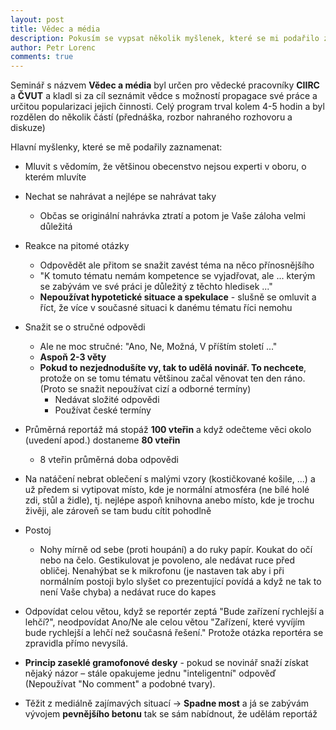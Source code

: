 ```yaml
---
layout: post
title: Vědec a média
description: Pokusím se vypsat několik myšlenek, které se mi podařilo zachytit na semináři Vědec a média
author: Petr Lorenc
comments: true
---
```


Seminář s názvem **Vědec a média** byl určen pro vědecké pracovníky **CIIRC** a **ČVUT** a kladl si za cíl seznámit vědce s možností propagace své práce a určitou popularizaci jejich činnosti. Celý program trval kolem 4-5 hodin a byl rozdělen do několik částí (přednáška, rozbor nahraného rozhovoru a diskuze)

Hlavní myšlenky, které se mě podařily zaznamenat:

  * Mluvit s vědomím, že většinou obecenstvo nejsou experti v oboru, o kterém mluvíte
  
  * Nechat se nahrávat a nejlépe se nahrávat taky
    * Občas se originální nahrávka ztratí a potom je Vaše záloha velmi důležitá
  
  * Reakce na pitomé otázky
    * Odpovědět ale přitom se snažit zavést téma na něco přínosnějšího
    * "K tomuto tématu nemám kompetence se vyjadřovat, ale ... kterým se zabývám ve své práci je důležitý z těchto hledisek ..."
    * **Nepoužívat hypotetické situace a spekulace** - slušně se omluvit a říct, že více v současné situaci k danému tématu říci nemohu
  
  * Snažit se o stručné odpovědi
    * Ale ne moc stručné: "Ano, Ne, Možná, V příštím století ..."
    * **Aspoň 2-3 věty**
    * **Pokud to nezjednodušíte vy, tak to udělá novinář. To nechcete**, protože on se tomu tématu většinou začal věnovat ten den ráno. (Proto se snažit nepoužívat cizí a odborné termíny)
      * Nedávat složité odpovědi
      * Používat české termíny

  * Průměrná reportáž má stopáž **100 vteřin** a když odečteme věci okolo (uvedení apod.) dostaneme **80 vteřin**
    * 8 vteřin průměrná doba odpovědi

  * Na natáčení nebrat oblečení s malými vzory (kostičkované košile, ...) a už předem si vytipovat místo, kde je normální atmosféra (ne bílé holé zdi, stůl a židle), tj. nejlépe aspoň knihovna anebo místo, kde je trochu živěji, ale zároveň se tam budu cítit pohodlně

  * Postoj
    * Nohy mírně od sebe (proti houpání) a do ruky papír. Koukat do očí nebo na čelo. Gestikulovat je povoleno, ale nedávat ruce před obličej. Nenahýbat se k mikrofonu (je nastaven tak aby i při normálním postoji bylo slyšet co prezentující povídá a když ne tak to není Vaše chyba) a nedávat ruce do kapes

  * Odpovídat celou větou, když se reportér zeptá "Bude zařízení rychlejší a lehčí?", neodpovídat Ano/Ne ale celou větou "Zařízení, které vyvíjím bude rychlejší a lehčí než současná řešení." Protože otázka reportéra se zpravidla přímo nevysílá.

  * **Princip zaseklé gramofonové desky** - pokud se novinář snaží získat nějaký názor – stále opakujeme jednu "inteligentní" odpověď (Nepoužívat "No comment" a podobné tvary).

  * Těžit z mediálně zajímavých situací -> **Spadne most** a já se zabývám vývojem **pevnějšího betonu** tak se sám nabídnout, že udělám reportáž




